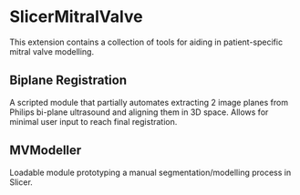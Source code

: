 # SlicerMitralValve

This extension contains a collection of tools for aiding in patient-specific mitral valve modelling.

## Biplane Registration

A scripted module that partially automates extracting 2 image planes from Philips bi-plane ultrasound and aligning them in 3D space. Allows for minimal user input to reach final registration.

## MVModeller

Loadable module prototyping a manual segmentation/modelling process in Slicer.
